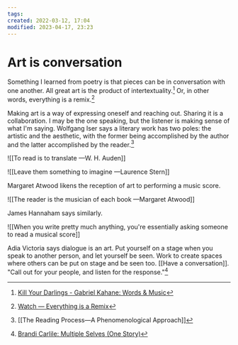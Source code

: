 ```yaml
---
tags:
created: 2022-03-12, 17:04
modified: 2023-04-17, 23:23
---
```


# Art is conversation
Something I learned from poetry is that pieces can be in conversation with one another. All great art is the product of intertextuality.[^1] Or, in other words, everything is a remix.[^2]

Making art is a way of expressing oneself and reaching out. Sharing it is a collaboration. I may be the one speaking, but the listener is making sense of what I'm saying. Wolfgang Iser says a literary work has two poles: the artistic and the aesthetic, with the former being accomplished by the author and the latter accomplished by the reader.[^4]

![[To read is to translate —W. H. Auden]]

![[Leave them something to imagine —Laurence Stern]]

Margaret Atwood likens the reception of art to performing a music score.

![[The reader is the musician of each book —Margaret Atwood]]

James Hannaham says similarly.

![[When you write pretty much anything, you're essentially asking someone to read a musical score]]

Adia Victoria says dialogue is an art. Put yourself on a stage when you speak to another person, and let yourself be seen. Work to create spaces where others can be put on stage and be seen too. [[Have a conversation]]. "Call out for your people, and listen for the response."[^3]

[^1]: [Kill Your Darlings - Gabriel Kahane: Words & Music](https://gabrielkahane.substack.com/p/kill-your-darlings?utm_source=pocket_mylist)
[^2]: [Watch — Everything is a Remix](https://www.everythingisaremix.info/watch-the-series)
[^3]: [Brandi Carlile: Multiple Selves (One Story)](https://call-response.simplecast.com/episodes/brandi-carlile-multiple-selves-one-story-pBb8T6sc)
[^4]: [[The Reading Process—A Phenomenological Approach]]